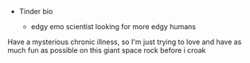   * Tinder bio

    * edgy emo scientist looking for more edgy humans

Have a mysterious chronic illness, so I'm just trying to love and have as much fun as possible on this giant space rock before i croak 
